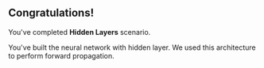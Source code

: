 ## Congratulations!

You've completed **Hidden Layers** scenario.

You've built the neural network with hidden layer. We used this architecture to perform forward propagation.
